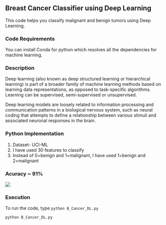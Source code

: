 ## Breast Cancer Classifier using Deep Learning
This code helps you classify malignant and benign tumors using Deep Learning.


### Code Requirements
You can install Conda for python which resolves all the dependencies for machine learning.

### Description
Deep learning (also known as deep structured learning or hierarchical learning) is part of a broader family of machine learning methods based on learning data representations, as opposed to task-specific algorithms. Learning can be supervised, semi-supervised or unsupervised.

Deep learning models are loosely related to information processing and communication patterns in a biological nervous system, such as neural coding that attempts to define a relationship between various stimuli and associated neuronal responses in the brain.

### Python  Implementation

1) Dataset- UCI-ML
2) I have used 30 features to classify
3) Instead of 0=benign and 1=malignant, I have used 1=benign and 2=malignant

### Acuracy ~ 91%

<img src="https://github.com/akshaybahadur21/Breast-Cancer-Deep-Learning/blob/master/b_cancer_dl.gif">

### Execution
To run the code, type `python B_Cancer_DL.py`

```
python B_Cancer_DL.py
```



